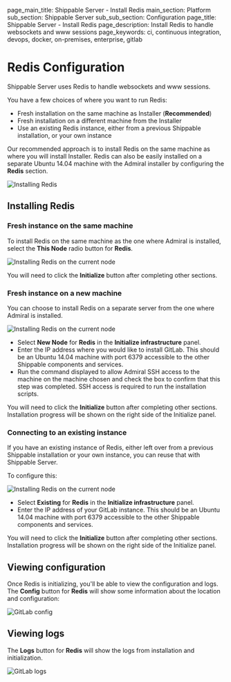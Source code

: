 page_main_title: Shippable Server - Install Redis
main_section: Platform
sub_section: Shippable Server
sub_sub_section: Configuration
page_title: Shippable Server - Install Redis
page_description: Install Redis to handle websockets and www sessions
page_keywords: ci, continuous integration, devops, docker, on-premises, enterprise, gitlab


# Redis Configuration

Shippable Server uses Redis to handle websockets and www sessions.

You have a few choices of where you want to run Redis:

* Fresh installation on the same machine as Installer (**Recommended**)
* Fresh installation on a different machine from the Installer
* Use an existing Redis instance, either from a previous Shippable installation, or your own instance

Our recommended approach is to install Redis on the same machine as where you will install Installer. Redis can also be easily installed on a separate Ubuntu 14.04 machine with the Admiral installer by configuring the **Redis** section.

<img src="/images/platform/server/admiral-redis.png" alt="Installing Redis">


## Installing Redis

### Fresh instance on the same machine

To install Redis on the same machine as the one where Admiral is installed, select the **This Node** radio button for **Redis**.

<img src="/images/platform/server/redis-this-node.png" alt="Installing Redis on the current node">

You will need to click the **Initialize** button after completing other sections.

### Fresh instance on a new machine

You can choose to install Redis on a separate server from the one where Admiral is installed.

<img src="/images/platform/server/redis-new-node.png" alt="Installing Redis on the current node">

- Select **New Node** for **Redis** in the **Initialize infrastructure** panel.
- Enter the IP address where you would like to install GitLab.  This should be an Ubuntu 14.04 machine with port 6379 accessible to the other Shippable components and services.
- Run the command displayed to allow Admiral SSH access to the machine on the machine chosen and check the box to confirm that this step was completed.  SSH access is required to run the installation scripts.

You will need to click the **Initialize** button after completing other sections. Installation progress will be shown on the right side of the Initialize panel.

### Connecting to an existing instance

If you have an existing instance of Redis, either left over from a previous Shippable installation or your own instance, you can reuse that with Shippable Server.

To configure this:

<img src="/images/platform/server/redis-existing.png" alt="Installing Redis on the current node">

- Select **Existing** for **Redis** in the **Initialize infrastructure** panel.
- Enter the IP address of your GitLab instance.  This should be an Ubuntu 14.04 machine with port 6379 accessible to the other Shippable components and services.

You will need to click the **Initialize** button after completing other sections. Installation progress will be shown on the right side of the Initialize panel.

## Viewing configuration

Once Redis is initializing, you'll be able to view the configuration and logs. The **Config** button for **Redis** will show some information about the location and configuration:

<img src="/images/platform/admiral/admiral-redis-config.png" alt="GitLab config">

## Viewing logs

The **Logs** button for **Redis** will show the logs from installation and initialization.

<img src="/images/platform/admiral/admiral-redis-logs.png" alt="GitLab logs">
